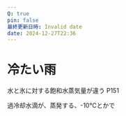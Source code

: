 ```yaml
---
Q: true
pin: false
最終更新日時: Invalid date
date: 2024-12-27T22:36
---
```

# 冷たい雨

水と氷に対する飽和水蒸気量が違う P151

過冷却水滴が、蒸発する、-10℃とかで
